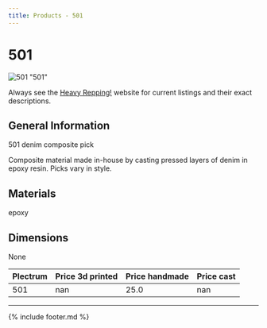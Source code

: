 ```yaml
---
title: Products - 501
---
```


# 501

![501](../assets/img/501.jpg) "501"

Always see the [Heavy Repping!](https://www.heavyrepping.com) website for current listings and their exact descriptions.

## General Information
501 denim composite pick

Composite material made in-house by casting pressed layers of denim in epoxy resin. Picks vary in style.

## Materials
epoxy

## Dimensions
None

| **Plectrum**                                        | **Price 3d printed**   | **Price handmade**   | **Price cast**   |
|:----------------------------------------------------|:-----------------------|:---------------------|:-----------------|
| 501                                          | nan               | 25.0             | nan         |

---

{% include footer.md %}